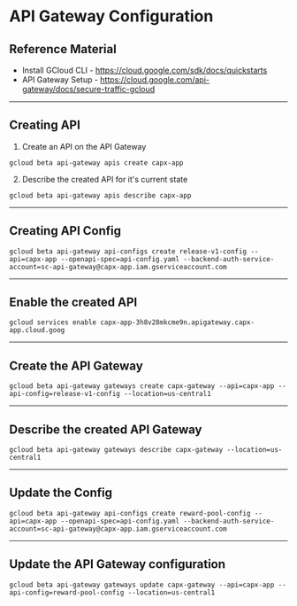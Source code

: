 # API Gateway Configuration

## Reference Material

- Install GCloud CLI - https://cloud.google.com/sdk/docs/quickstarts 
- API Gateway Setup - https://cloud.google.com/api-gateway/docs/secure-traffic-gcloud 

---
## Creating API

1.  Create an API on the API Gateway

```
gcloud beta api-gateway apis create capx-app
```

2. Describe the created API for it's current state

```
gcloud beta api-gateway apis describe capx-app
```

---

## Creating API Config

```
gcloud beta api-gateway api-configs create release-v1-config --api=capx-app --openapi-spec=api-config.yaml --backend-auth-service-account=sc-api-gateway@capx-app.iam.gserviceaccount.com
```

---
## Enable the created API

```
gcloud services enable capx-app-3h8v28mkcme9n.apigateway.capx-app.cloud.goog
```

---
## Create the API Gateway

```
gcloud beta api-gateway gateways create capx-gateway --api=capx-app --api-config=release-v1-config --location=us-central1
```

---
## Describe the created API Gateway

```
gcloud beta api-gateway gateways describe capx-gateway --location=us-central1
```

---
## Update the Config
```
gcloud beta api-gateway api-configs create reward-pool-config --api=capx-app --openapi-spec=api-config.yaml --backend-auth-service-account=sc-api-gateway@capx-app.iam.gserviceaccount.com
```

---
## Update the API Gateway configuration
```
gcloud beta api-gateway gateways update capx-gateway --api=capx-app --api-config=reward-pool-config --location=us-central1
```